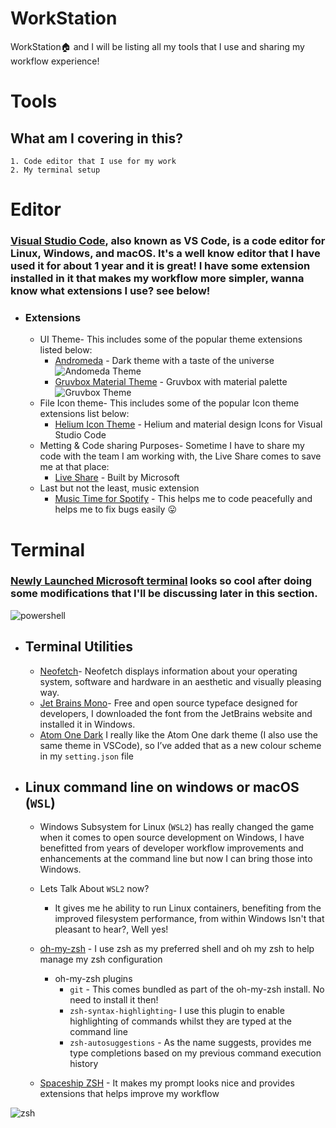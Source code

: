 # WorkStation
WorkStation🏠 and I will be listing all my tools that I use and sharing my workflow experience!


# Tools

## What am I covering in this? 
    1. Code editor that I use for my work
    2. My terminal setup 


# Editor
### [Visual Studio Code](https://code.visualstudio.com/), also known as VS Code, is a code editor for Linux, Windows, and macOS. It's a well know editor that I have used it for about 1 year and it is great! I have some extension installed in it that makes my workflow more simpler, wanna know what extensions I use? see below!
- ### Extensions
    - UI Theme- This includes some of the popular theme extensions listed below:
        - [Andromeda](https://marketplace.visualstudio.com/items?itemName=EliverLara.andromeda) - Dark theme with a taste of the universe
        ![Andomeda Theme](https://github.com/EliverLara/Andromeda/raw/master/images/andromeda.png)
        - [Gruvbox Material Theme](https://marketplace.visualstudio.com/items?itemName=sainnhe.gruvbox-material) - Gruvbox with material palette
        ![Gruvbox Theme](https://gitlab.com/sainnhe/img/-/raw/master/gm-vsc-dark-medium-material.png)
    - File Icon theme- This includes some of the popular Icon theme extensions list below:
        - [Helium Icon Theme](https://marketplace.visualstudio.com/items?itemName=helgardrichard.helium-icon-theme) - Helium and material design Icons for Visual Studio Code
    - Metting & Code sharing Purposes- Sometime I have to share my code with the team I am working with, the Live Share comes to save me at that place:
        - [Live Share](https://marketplace.visualstudio.com/items?itemName=MS-vsliveshare.vsliveshare) - Built by Microsoft
    - Last but not the least, music extension
        - [Music Time for Spotify](https://marketplace.visualstudio.com/items?itemName=softwaredotcom.music-time) - This helps me to code peacefully and helps me to fix bugs easily 😛


# Terminal
### [Newly Launched Microsoft terminal](https://aka.ms/terminal) looks so cool after doing some modifications that I'll be discussing later in this section.
![powershell](https://github.com/Srijandev/WorkStation/blob/main/powershell.png?raw=true)
- ## Terminal Utilities
    - [Neofetch](https://github.com/dylanaraps/neofetch)- Neofetch displays information about your operating system, software and hardware in an aesthetic and visually pleasing way.
    - [Jet Brains Mono](https://www.jetbrains.com/lp/mono/#how-to-install)- Free and open source typeface designed for developers,
    I downloaded the font from the JetBrains website and installed it in Windows.
    - [Atom One Dark](https://github.com/atom/one-dark-ui) I really like the Atom One dark theme (I also use the same theme in VSCode), so I’ve added that as a new colour scheme in my `setting.json` file 
- ## Linux command line on windows or macOS (`WSL`)
    - Windows Subsystem for Linux (`WSL2`) has really changed the game when it comes to open source development on Windows, I have benefitted from years of developer workflow improvements and enhancements at the command line but now I can bring those into Windows.
    
    - Lets Talk About `WSL2`  now?
        - It gives me he ability to run Linux containers, benefiting from the improved filesystem performance, from within Windows Isn't that pleasant to hear?, Well yes!
    
    - [oh-my-zsh](https://ohmyz.sh/) - I use zsh as my preferred shell and oh my zsh to help manage my zsh configuration
        - oh-my-zsh plugins
            - `git` - This comes bundled as part of the oh-my-zsh install. No need to install it then!
            - `zsh-syntax-highlighting`- I use this plugin to enable highlighting of commands whilst they are typed at the command line
            - `zsh-autosuggestions` - As the name suggests, provides me type completions based on my previous command execution history


    - [Spaceship ZSH](https://denysdovhan.com/spaceship-prompt/) - It makes my prompt looks nice and provides extensions that helps improve my workflow


![zsh](https://github.com/Srijandev/WorkStation/blob/main/zsh.png?raw=true)
